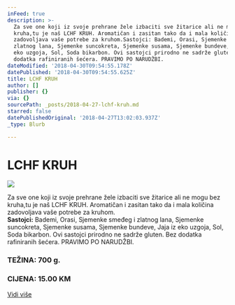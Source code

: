 ```yaml
---
inFeed: true
description: >-
  Za sve one koji iz svoje prehrane žele izbaciti sve žitarice ali ne mogu bez
  kruha,tu je naš LCHF KRUH. Aromatičan i zasitan tako da i mala količina
  zadovoljava vaše potrebe za kruhom.Sastojci: Bademi, Orasi, Sjemenke smeđeg i
  zlatnog lana, Sjemenke suncokreta, Sjemenke susama, Sjemenke bundeve, Jaja iz
  eko uzgoja, Sol, Soda bikarbon. Ovi sastojci prirodno ne sadrže gluten. Bez
  dodatka rafiniranih šećera. PRAVIMO PO NARUDŽBI.
dateModified: '2018-04-30T09:54:55.178Z'
datePublished: '2018-04-30T09:54:55.625Z'
title: LCHF KRUH
author: []
publisher: {}
via: {}
sourcePath: _posts/2018-04-27-lchf-kruh.md
starred: false
datePublishedOriginal: '2018-04-27T13:02:03.937Z'
_type: Blurb

---
```

# LCHF KRUH
![](https://the-grid-user-content.s3-us-west-2.amazonaws.com/6feccb4f-431c-4609-90df-8ba3eaabd0a0.jpg)

Za sve one koji iz svoje prehrane žele izbaciti sve žitarice ali ne mogu bez kruha,tu je naš LCHF KRUH. Aromatičan i zasitan tako da i mala količina zadovoljava vaše potrebe za kruhom.  
**Sastojci:** Bademi, Orasi, Sjemenke smeđeg i zlatnog lana, Sjemenke suncokreta, Sjemenke susama, Sjemenke bundeve, Jaja iz eko uzgoja, Sol, Soda bikarbon. Ovi sastojci prirodno ne sadrže gluten. Bez dodatka rafiniranih šećera. PRAVIMO PO NARUDŽBI.

### TEŽINA: 700 g.

### CIJENA: 15.00 KM
[Vidi više][0]

[0]: https://www.facebook.com/greenday.kolaci.peciva/posts/218331528907582